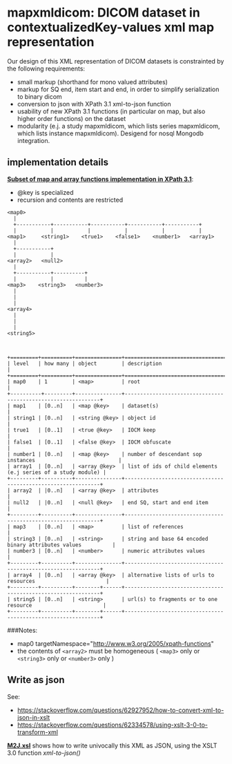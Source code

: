 # mapxmldicom: DICOM dataset in contextualizedKey-values xml map representation

Our design of this XML representation of DICOM datasets is constrainted by the following requirements:
- small markup (shorthand for mono valued attributes)
- markup for SQ end, item start and end, in order to simplify serialization to binary dicom
- conversion to json with XPath 3.1 xml-to-json function
- usability of new XPath 3.1 functions (in particular on map, but also higher order functions) on the dataset
- modularity (e.j. a study mapxmldicom, which lists series mapxmldicom, which lists instance mapxmldicom). Desigend for nosql Mongodb integration.


## implementation details

__[Subset of map and array functions implementation in XPath 3.1](https://raw.githubusercontent.com/jacquesfauquex/DICOM_contextualizedKey-values/master/mapxmldicom/mapxmldicom.xsd)__:
- @key is specialized
- recursion  and contents are restricted



```
<map0>
  |
  +-----------+-----------+-----------+-----------+-----------+
  |           |           |           |           |           |
<map1>     <string1>    <true1>    <false1>    <number1>   <array1>
  |      
  +-----------+
  |           |
<array2>   <null2>
  |
  +-----------+----------+
  |           |          |  
<map3>    <string3>   <number3>
  |
  |
  |
<array4>
  |
  |
  |
<string5>



+=========+==========+===============+==============================================================+
| level   | how many | object        | description                                                  |
+=========+==========+===============+==============================================================+
| map0    | 1        | <map>         | root                                                         |
+----------+---------+---------------+--------------------------------------------------------------+
| map1    | [0..n]   | <map @key>    | dataset(s)                                                   |
| string1 | [0..n]   | <string @key> | object id                                                    |
| true1   | [0..1]   | <true @key>   | IOCM keep                                                    |
| false1  | [0..1]   | <false @key>  | IOCM obfuscate                                               |
| number1 | [0..n]   | <map @key>    | number of descendant sop instances                           |
| array1  | [0..n]   | <array @key>  | list of ids of child elements (e.j series of a study module) |
+---------+----------+---------------+--------------------------------------------------------------+
| array2  | |0..n]   | <array @key>  | attributes                                                   |
| null2   | |0..n]   | <null @key>   | end SQ, start and end item                                   |
+---------+----------+---------------+--------------------------------------------------------------+
| map3    | [0..n]   | <map>         | list of references                                           |
| string3 | [0..n]   | <string>      | string and base 64 encoded binary attributes values          |
| number3 | [0..n]   | <number>      | numeric attributes values                                    |
+---------+----------+---------------+--------------------------------------------------------------+
| array4  | [0..n]   | <array @key>  | alternative lists of urls to resources                       |
+---------+----------+--------+------+--------------------------------------------------------------+
| string5 | [0..n]   | <string>      | url(s) to fragments or to one resource                       |
+---------+----------+--------+------+--------------------------------------------------------------+

```
###Notes:
- map0 targetNamespace="http://www.w3.org/2005/xpath-functions"
- the contents of ```<array2>``` must be homogeneous ( ```<map3>``` only or ```<string3>``` only or ```<number3>``` only )


## Write as json

See:
- https://stackoverflow.com/questions/62927952/how-to-convert-xml-to-json-in-xslt
- https://stackoverflow.com/questions/62334578/using-xslt-3-0-to-transform-xml

__[M2J.xsl](https://raw.githubusercontent.com/jacquesfauquex/DICOM_contextualizedKey-values/master/mapxmldicom/M2J.xsl)__ shows how to write univocally this XML as JSON, using the XSLT 3.0 function *xml-to-json()*
